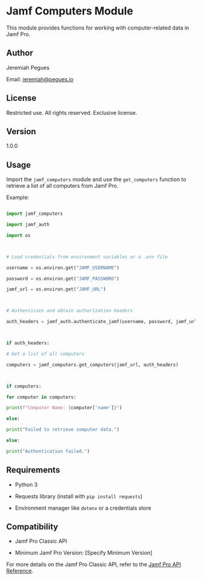 # Jamf Computers Module



This module provides functions for working with computer-related data in Jamf 
Pro.



## Author

Jeremiah Pegues

Email: jeremiah@pegues.io



## License

Restricted use. All rights reserved. Exclusive license.



## Version

1.0.0



## Usage

Import the `jamf_computers` module and use the `get_computers` function to 
retrieve a list of all computers from Jamf Pro.



Example:



```python

import jamf_computers

import jamf_auth

import os



# Load credentials from environment variables or a .env file

username = os.environ.get("JAMF_USERNAME")

password = os.environ.get("JAMF_PASSWORD")

jamf_url = os.environ.get("JAMF_URL")



# Authenticate and obtain authorization headers

auth_headers = jamf_auth.authenticate_jamf(username, password, jamf_url)



if auth_headers:

# Get a list of all computers

computers = jamf_computers.get_computers(jamf_url, auth_headers)



if computers:

for computer in computers:

print(f"Computer Name: {computer['name']}")

else:

print("Failed to retrieve computer data.")

else:

print("Authentication failed.")

```



## Requirements

- Python 3

- Requests library (install with `pip install requests`)

- Environment manager like `dotenv` or a credentials store



## Compatibility

- Jamf Pro Classic API

- Minimum Jamf Pro Version: [Specify Minimum Version]



For more details on the Jamf Pro Classic API, refer to the [Jamf Pro API 
Reference](https://developer.jamf.com/jamf-pro/v10.44.0/reference).